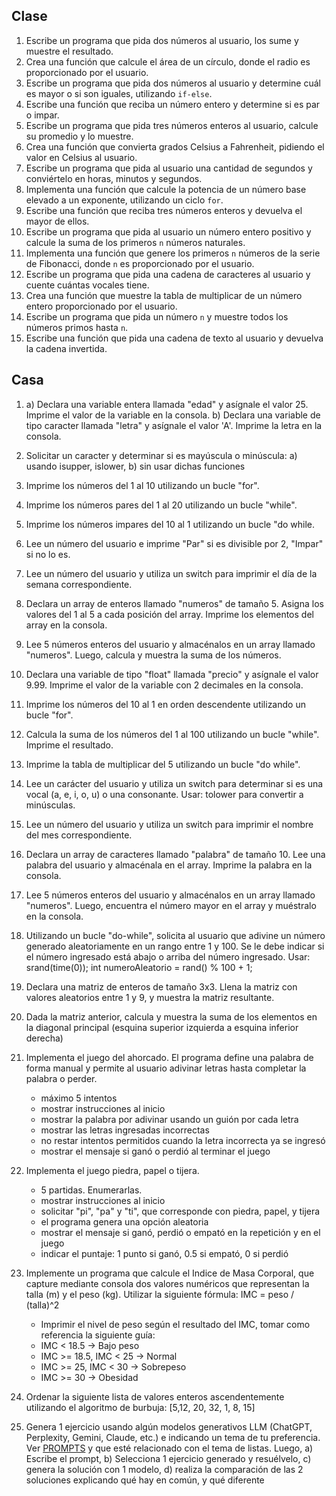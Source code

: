 ## Clase
1. Escribe un programa que pida dos números al usuario, los sume y muestre el resultado.
2. Crea una función que calcule el área de un círculo, donde el radio es proporcionado por el usuario.
3. Escribe un programa que pida dos números al usuario y determine cuál es mayor o si son iguales, utilizando `if-else`.
4. Escribe una función que reciba un número entero y determine si es par o impar.
5. Escribe un programa que pida tres números enteros al usuario, calcule su promedio y lo muestre.
6. Crea una función que convierta grados Celsius a Fahrenheit, pidiendo el valor en Celsius al usuario.
7. Escribe un programa que pida al usuario una cantidad de segundos y conviértelo en horas, minutos y segundos.
8. Implementa una función que calcule la potencia de un número base elevado a un exponente, utilizando un ciclo `for`.
9. Escribe una función que reciba tres números enteros y devuelva el mayor de ellos.
10. Escribe un programa que pida al usuario un número entero positivo y calcule la suma de los primeros `n` números naturales.
11. Implementa una función que genere los primeros `n` números de la serie de Fibonacci, donde `n` es proporcionado por el usuario.
12. Escribe un programa que pida una cadena de caracteres al usuario y cuente cuántas vocales tiene.
13. Crea una función que muestre la tabla de multiplicar de un número entero proporcionado por el usuario.
14. Escribe un programa que pida un número `n` y muestre todos los números primos hasta `n`.
15. Escribe una función que pida una cadena de texto al usuario y devuelva la cadena invertida.

## Casa
1. a) Declara una variable entera llamada "edad" y asígnale el valor 25. Imprime el valor de la variable en la consola. b) Declara una variable de tipo caracter llamada "letra" y asígnale el valor 'A'. Imprime la letra en la consola.
2. Solicitar un caracter y determinar si es mayúscula o minúscula: a) usando isupper, islower, b) sin usar dichas funciones
3. Imprime los números del 1 al 10 utilizando un bucle "for".
4. Imprime los números pares del 1 al 20 utilizando un bucle "while".
5. Imprime los números impares del 10 al 1 utilizando un bucle "do while.
6. Lee un número del usuario e imprime "Par" si es divisible por 2, "Impar" si no lo es.
7. Lee un número del usuario y utiliza un switch para imprimir el día de la semana correspondiente.
8. Declara un array de enteros llamado "numeros" de tamaño 5. Asigna los valores del 1 al 5 a cada posición del array. Imprime los elementos del array en la consola.
9. Lee 5 números enteros del usuario y almacénalos en un array llamado "numeros". Luego, calcula y muestra la suma de los números.

10. Declara una variable de tipo "float" llamada "precio" y asígnale el valor 9.99. Imprime el valor de la variable con 2 decimales en la consola.
11. Imprime los números del 10 al 1 en orden descendente utilizando un bucle "for".
12. Calcula la suma de los números del 1 al 100 utilizando un bucle "while". Imprime el resultado.
13. Imprime la tabla de multiplicar del 5 utilizando un bucle "do while".
14. Lee un carácter del usuario y utiliza un switch para determinar si es una vocal (a, e, i, o, u) o una consonante. Usar: tolower para convertir a minúsculas.
15. Lee un número del usuario y utiliza un switch para imprimir el nombre del mes correspondiente.
16. Declara un array de caracteres llamado "palabra" de tamaño 10. Lee una palabra del usuario y almacénala en el array. Imprime la palabra en la consola.
17. Lee 5 números enteros del usuario y almacénalos en un array llamado "numeros". Luego, encuentra el número mayor en el array y muéstralo en la consola.

18. Utilizando un bucle "do-while", solicita al usuario que adivine un número generado aleatoriamente en un rango entre 1 y 100. Se le debe indicar si el número ingresado está abajo o arriba del número ingresado. Usar: srand(time(0)); int numeroAleatorio = rand() % 100 + 1;
19. Declara una matriz de enteros de tamaño 3x3. Llena la matriz con valores aleatorios entre 1 y 9, y muestra la matriz resultante.
20. Dada la matriz anterior, calcula y muestra la suma de los elementos en la diagonal principal (esquina superior izquierda a esquina inferior derecha)
21. Implementa el juego del ahorcado. El programa define una palabra de forma manual y permite al usuario adivinar letras hasta completar la palabra o perder. 
    - máximo 5 intentos
    - mostrar instrucciones al inicio
    - mostrar la palabra por adivinar usando un guión por cada letra
    - mostrar las letras ingresadas incorrectas
    - no restar intentos permitidos cuando la letra incorrecta ya se ingresó
    - mostrar el mensaje si ganó o perdió al terminar el juego
22. Implementa el juego piedra, papel o tijera.
    - 5 partidas. Enumerarlas.
    - mostrar instrucciones al inicio
    - solicitar "pi", "pa" y "ti", que corresponde con piedra, papel, y tijera
    - el programa genera una opción aleatoria
    - mostrar el mensaje si ganó, perdió o empató en la repetición y en el juego
    - indicar el puntaje: 1 punto si ganó, 0.5 si empató, 0 si perdió

23. Implemente un programa que calcule el Indice de Masa Corporal, que capture mediante consola dos valores numéricos que representan la talla (m) y el peso (kg). Utilizar la siguiente fórmula: IMC = peso / (talla)^2
    - Imprimir el nivel de peso según el resultado del IMC, tomar como referencia la siguiente guía:
    - IMC < 18.5 -> Bajo peso
    - IMC >= 18.5, IMC < 25 -> Normal
    - IMC >= 25, IMC < 30 -> Sobrepeso 
    - IMC >= 30 -> Obesidad
24. Ordenar la siguiente lista de valores enteros ascendentemente utilizando el algoritmo de burbuja: [5,12, 20, 32, 1, 8, 15]
25. Genera 1 ejercicio usando algún modelos generativos LLM (ChatGPT, Perplexity, Gemini, Claude, etc.) e indicando un tema de tu preferencia. Ver [PROMPTS](../PROMPTS.md) y que esté relacionado con el tema de listas. Luego, a) Escribe el prompt, b) Selecciona 1 ejercicio generado y resuélvelo, c) genera la solución con 1 modelo, d) realiza la comparación de las 2 soluciones explicando qué hay en común, y qué diferente